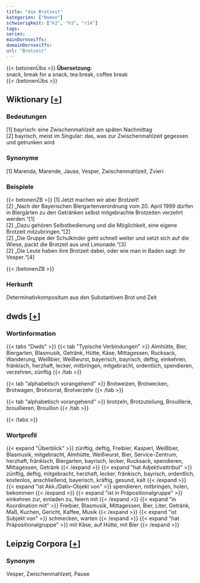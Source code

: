 ```yaml
---
title: "die Brotzeit"
kategorien: ["Nomen"]
schwierigkeit: ["k2", "h3", "r14"]
tags:
series:
mainDornseiffs:
domainDornseiffs:
url: "Brotzeit"
---
```


{{< betonenÜbs >}}
**Übersetzung:**  
snack, break  for a snack, tea break, coffee break  
{{< /betonenÜbs >}}

## Wiktionary [[+](https://de.wiktionary.org/wiki/Brotzeit)]

### Bedeutungen
[1] bayrisch: eine Zwischenmahlzeit am späten Nachmittag  
[2] bayrisch, meist im Singular: das, was zur Zwischenmahlzeit gegessen und getrunken wird  

### Synonyme
[1] Marenda, Marende, Jause, Vesper, Zwischenmahlzeit, Zvieri  

### Beispiele
{{< betonenZB >}}
[1] Jetzt machen wir aber Brotzeit!  
[2] „Nach der Bayerischen Biergartenverordnung vom 20. April 1999 dürfen in Biergärten zu den Getränken selbst mitgebrachte Brotzeiten verzehrt werden.“[1]  
[2] „Dazu gehören Selbstbedienung und die Möglichkeit, eine eigene Brotzeit mitzubringen.“[2]  
[2] „Die Gruppe der Schulkinder geht schnell weiter und setzt sich auf die Wiese, packt die Brotzeit aus und Limonade.“[3]  
[2] „Die Leute haben ihre Brotzeit dabei, oder wie man in Baden sagt: ihr Vesper.“[4]  

{{< /betonenZB >}}
### Herkunft
Determinativkompositum aus den Substantiven Brot und Zeit  



## dwds [[+](https://www.dwds.de/wb/Brotzeit)]

### Wortinformation
{{< tabs "Dwds" >}}
{{< tab "Typische Verbindungen" >}}
Almhütte, Bier, Biergarten, Blasmusik, Getränk, Hütte, Käse, Mittagessen, Rucksack, Wanderung, Weißbier, Weißwurst, bayerisch, bayrisch, deftig, einkehren, fränkisch, herzhaft, lecker, mitbringen, mitgebracht, ordentlich, spendieren, verzehren, zünftig
{{< /tab >}}

{{< tab "alphabetisch vorangehend" >}}
Brotweizen, Brotwecken, Brotwagen, Brotvorrat, Brotverzehr
{{< /tab >}}

{{< tab "alphabetisch vorangehend" >}}
brotzeln, Brotzuteilung, Brouillerie, brouillieren, Brouillon
{{< /tab >}}

{{< /tabs >}}

### Wortprofil
{{< expand "Überblick" >}} zünftig, deftig, Freibier, Kasperl, Weißbier, Blasmusik, mitgebracht, Almhütte, Weißwurst, Bier, Service-Zentrum, herzhaft, fränkisch, Biergarten, bayrisch, lecker, Rucksack, spendieren, Mittagessen, Getränk {{< /expand >}}
{{< expand "hat Adjektivattribut" >}} zünftig, deftig, mitgebracht, herzhaft, lecker, fränkisch, bayrisch, ordentlich, kostenlos, anschließend, bayerisch, kräftig, gesund, kalt {{< /expand >}}
{{< expand "ist Akk./Dativ-Objekt von" >}} spendieren, mitbringen, holen, bekommen {{< /expand >}}
{{< expand "ist in Präpositionalgruppe" >}} einkehren zur, einladen zu, feiern mit {{< /expand >}}
{{< expand "in Koordination mit" >}} Freibier, Blasmusik, Mittagessen, Bier, Liter, Getränk, Maß, Kuchen, Gericht, Kaffee, Musik {{< /expand >}}
{{< expand "ist Subjekt von" >}} schmecken, warten {{< /expand >}}
{{< expand "hat Präpositionalgruppe" >}} mit Käse, auf Hütte, mit Bier {{< /expand >}}

## Leipzig Corpora [[+](https://corpora.uni-leipzig.de/en/res?word=Brotzeit&corpusId=deu_newscrawl-public_2018)]


### Synonym
Vesper, Zwischenmahlzeit, Pause

